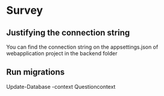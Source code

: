 # Survey


## Justifying the connection string

  You can find the connection string on the appsettings.json of webapplication project in the backend folder
## Run migrations
  
  Update-Database -context Questioncontext
